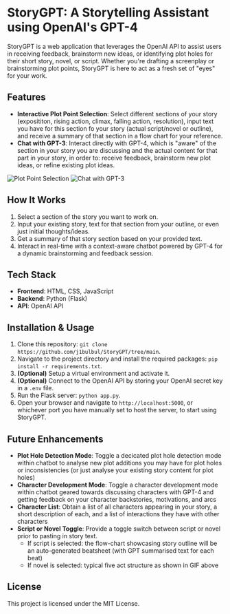 # StoryGPT: A Storytelling Assistant using OpenAI's GPT-4 

StoryGPT is a web application that leverages the OpenAI API to assist users in receiving feedback, brainstorm new ideas, or identifying plot holes for their short story, novel, or script.  Whether you're drafting a screenplay or brainstorming plot points, StoryGPT is here to act as a fresh set of "eyes" for your work.

## Features

- **Interactive Plot Point Selection**: Select different sections of your story (exposititon, rising action, climax, falling action, resolution), input text you have for this section fo your story (actual script/novel or outline), and receive a summary of that section in a flow chart for your reference.
- **Chat with GPT-3**: Interact directly with GPT-4, which is "aware" of the section in your story you are discussing and the actual content for that part in your story, in order to: receive feedback, brainstorm new plot ideas, or refine existing plot ideas.

![Plot Point Selection](INSERT_GIF_LINK_HERE "Plot Point Selection Demo")
![Chat with GPT-3](INSERT_GIF_LINK_HERE "Chat with GPT-3 Demo")

## How It Works

1. Select a section of the story you want to work on.
2. Input your existing story, text for that section from your outline, or even just initial thoughts/ideas.
3. Get a summary of that story section based on your provided text.
4. Interact in real-time with a context-aware chatbot powered by GPT-4 for a dynamic brainstorming and feedback session.

## Tech Stack

- **Frontend**: HTML, CSS, JavaScript
- **Backend**: Python (Flask)
- **API**: OpenAI API

## Installation & Usage

1. Clone this repository: `git clone https://github.com/j1bulbul/StoryGPT/tree/main`.
2. Navigate to the project directory and install the required packages: `pip install -r requirements.txt`.
3. **(Optional)** Setup a virtual environment and activate it.
4. **(Optional)** Connect to the OpenAI API by storing your OpenAI secret key in a `.env` file.
5. Run the Flask server: `python app.py`.
6. Open your browser and navigate to `http://localhost:5000`, or whichever port you have manually set to host the server, to start using StoryGPT.

## Future Enhancements

- **Plot Hole Detection Mode**: Toggle a decicated plot hole detection mode within chatbot to analyse new plot additions you may have for plot holes or inconsistencies (or just analyse your existing story content for plot holes)
- **Character Development Mode**: Toggle a character development mode within chatbot geared towards discussing characters with GPT-4 and getting feedback on your character backstories, motivations, and arcs
- **Character List**: Obtain a list of all characters appearing in your story, a short description of each, and a list of interactions they have with other characters
- **Script or Novel Toggle**: Provide a toggle switch between script or novel prior to pasting in story text.
  - If script is selected: the flow-chart showcasing story outline will be an auto-generated beatsheet (with GPT summarised text for each beat)
  - If novel is selected: typical five act structure as shown in GIF above

## License

This project is licensed under the MIT License.
